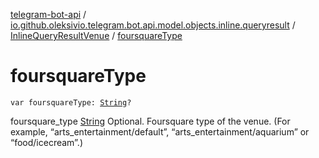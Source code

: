 [telegram-bot-api](../../index.md) / [io.github.oleksivio.telegram.bot.api.model.objects.inline.queryresult](../index.md) / [InlineQueryResultVenue](index.md) / [foursquareType](./foursquare-type.md)

# foursquareType

`var foursquareType: `[`String`](https://kotlinlang.org/api/latest/jvm/stdlib/kotlin/-string/index.html)`?`

foursquare_type [String](https://kotlinlang.org/api/latest/jvm/stdlib/kotlin/-string/index.html) Optional. Foursquare type of the venue. (For example, “arts_entertainment/default”,
“arts_entertainment/aquarium” or “food/icecream”.)

